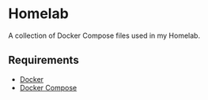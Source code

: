 # Homelab

A collection of Docker Compose files used in my Homelab.

## Requirements

- [Docker](https://docs.docker.com/get-docker/)
- [Docker Compose](https://docs.docker.com/compose/install/)
